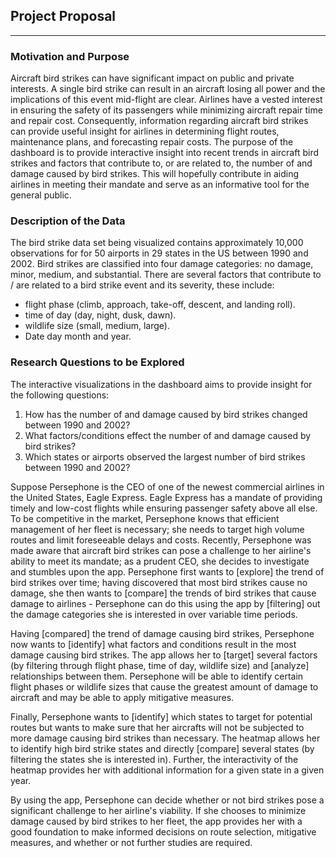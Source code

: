 ## __Project Proposal__  

---

### __Motivation and Purpose__  
Aircraft bird strikes can have significant impact on public and private interests. A single bird strike can result in an aircraft losing all power and the implications of this event mid-flight are clear. Airlines have a vested interest in ensuring the safety of its passengers while minimizing aircraft repair time and repair cost. Consequently, information regarding aircraft bird strikes can provide useful insight for airlines in determining flight routes, maintenance plans, and forecasting repair costs. The purpose of the dashboard is to provide interactive insight into recent trends in aircraft bird strikes and factors that contribute to, or are related to, the number of and damage caused by bird strikes. This will hopefully contribute in aiding airlines in meeting their mandate and serve as an informative tool for the general public.

### __Description of the Data__  

The bird strike data set being visualized contains approximately 10,000 observations for for 50 airports in 29 states in the US between 1990 and 2002. Bird strikes are classified into four damage categories: no damage, minor, medium, and substantial. There are several factors that contribute to / are related to a bird strike event and its severity, these <may> include:   

- flight phase (climb, approach, take-off, descent, and landing roll).  
- time of day (day, night, dusk, dawn).   
- wildlife size (small, medium, large). 
- Date day month and year.

### __Research Questions to be Explored__  
    
The interactive visualizations in the dashboard aims to provide insight for the following questions:  

1. How has the number of and damage caused by bird strikes changed between 1990 and 2002?  
2. What factors/conditions effect the number of and damage caused by bird strikes?  
3. Which states or airports observed the largest number of bird strikes between 1990 and 2002?


Suppose Persephone is the CEO of one of the newest commercial airlines in the United States, Eagle Express.  Eagle Express has a mandate of providing timely and low-cost flights while ensuring passenger safety above all else. To be competitive in the market, Persephone knows that efficient management of her fleet is necessary; she needs to target high volume routes and limit foreseeable delays and costs. Recently, Persephone was made aware that aircraft bird strikes can pose a challenge to her airline's ability to meet its mandate; as a prudent CEO, she decides to investigate and stumbles upon the app. Persephone first wants to [explore] the trend of bird strikes over time; having discovered that most bird strikes cause no damage, she then wants to [compare] the trends of bird strikes that cause damage to airlines - Persephone can do this using the app by [filtering] out the damage categories she is interested in over variable time periods.    

Having [compared] the trend of damage causing bird strikes, Persephone now wants to [identify] what factors and conditions result in the most damage causing bird strikes. The app allows her to [target] several factors (by filtering through flight phase, time of day, wildlife size) and [analyze] relationships between them. Persephone will be able to identify certain flight phases or wildlife sizes that cause the greatest amount of damage to aircraft and may be able to apply mitigative measures.    

Finally, Persephone wants to [identify] which states to target for potential routes but wants to make sure that her aircrafts will not be subjected to more damage causing bird strikes than necessary. The heatmap allows her to identify high bird strike states and directly [compare] several states (by filtering the states she is interested in). Further, the interactivity of the heatmap provides her with additional information for a given state in a given year.     

By using the app, Persephone can decide whether or not bird strikes pose a significant challenge to her airline's viability. If she chooses to minimize damage caused by bird strikes to her fleet, the app provides her with a good foundation to make informed decisions on route selection, mitigative measures, and whether or not further studies are required.
